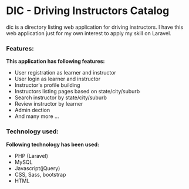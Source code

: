 <h1>DIC - Driving Instructors Catalog</h1>

<p>dic is a directory listing web application for driving instructors. I have this web application just for my own interest to apply my skill on Laravel.</p>

<h3>Features:</h3>
<p><strong>This application has following features:</strong></p>
<ul>
  <li>User registration as learner and instructor</li>
  <li>User login as learner and instructor</li>
  <li>Instructor's profile building</li>
  <li>Instructors listing pages based on state/city/suburb</li>
  <li>Search instructor by state/city/suburb</li>
  <li>Review instructor by learner</li>
  <li>Admin dection</li>
  <li>And many more ...</li>
</ul>

<h3>Technology used:</h3>
<p><strong>Following technology has been used:</strong></p>
<ul>
  <li>PHP (Laravel)</li>
  <li>MySQL</li>
  <li>Javascript(jQuery)</li>
  <li>CSS, Sass, bootstrap</li>
  <li>HTML</li>
</ul>
